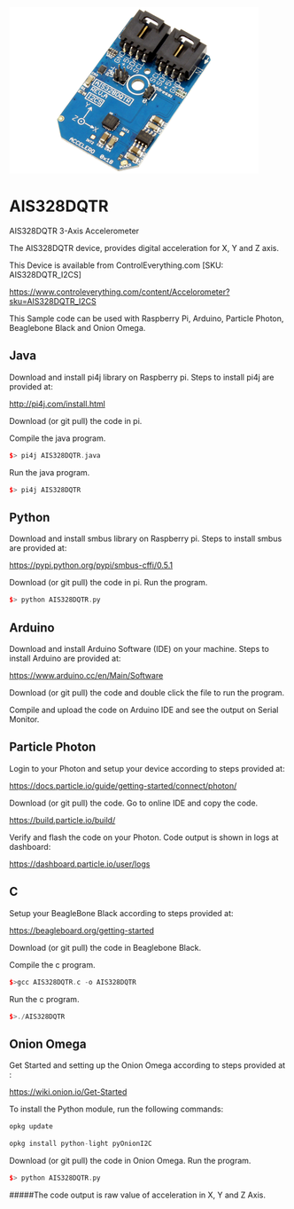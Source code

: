 [![AIS328DQTR](AIS328DQTR_I2CS.png)](https://www.controleverything.com/content/Accelorometer?sku=AIS328DQTR_I2CS)
# AIS328DQTR
AIS328DQTR 3-Axis Accelerometer

The AIS328DQTR device, provides digital acceleration for X, Y and Z axis.

This Device is available from ControlEverything.com [SKU: AIS328DQTR_I2CS]

https://www.controleverything.com/content/Accelorometer?sku=AIS328DQTR_I2CS

This Sample code can be used with Raspberry Pi, Arduino, Particle Photon, Beaglebone Black and Onion Omega.

## Java
Download and install pi4j library on Raspberry pi. Steps to install pi4j are provided at:

http://pi4j.com/install.html

Download (or git pull) the code in pi.

Compile the java program.
```cpp
$> pi4j AIS328DQTR.java
```

Run the java program.
```cpp
$> pi4j AIS328DQTR
```

## Python
Download and install smbus library on Raspberry pi. Steps to install smbus are provided at:

https://pypi.python.org/pypi/smbus-cffi/0.5.1

Download (or git pull) the code in pi. Run the program.

```cpp
$> python AIS328DQTR.py
```

## Arduino
Download and install Arduino Software (IDE) on your machine. Steps to install Arduino are provided at:

https://www.arduino.cc/en/Main/Software

Download (or git pull) the code and double click the file to run the program.

Compile and upload the code on Arduino IDE and see the output on Serial Monitor.


## Particle Photon

Login to your Photon and setup your device according to steps provided at:

https://docs.particle.io/guide/getting-started/connect/photon/

Download (or git pull) the code. Go to online IDE and copy the code.

https://build.particle.io/build/

Verify and flash the code on your Photon. Code output is shown in logs at dashboard:

https://dashboard.particle.io/user/logs


## C

Setup your BeagleBone Black according to steps provided at:

https://beagleboard.org/getting-started

Download (or git pull) the code in Beaglebone Black.

Compile the c program.
```cpp
$>gcc AIS328DQTR.c -o AIS328DQTR
```
Run the c program.
```cpp
$>./AIS328DQTR
```
 
## Onion Omega

Get Started and setting up the Onion Omega according to steps provided at :

https://wiki.onion.io/Get-Started

To install the Python module, run the following commands:
```cpp
opkg update
```
```cpp
opkg install python-light pyOnionI2C
```

Download (or git pull) the code in Onion Omega. Run the program.

```cpp
$> python AIS328DQTR.py
```
#####The code output is raw value of acceleration in X, Y and Z Axis.

